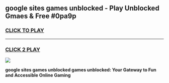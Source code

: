 
## google sites games unblocked - Play Unblocked Gmaes & Free #0pa9p
<h3>
<a href="https://news.freeplayer.one?title=google_sites_games_unblocked&ref=26F">CLICK TO PLAY</a></h3>
<hr>

<h3>
<a href="https://news.freeplayer.one?title=google_sites_games_unblocked&ref=26F">CLICK 2 PLAY</a>
  
</h3>

<a href="https://news.freeplayer.one?title=google_sites_games_unblocked&ref=26F/"><img src="https://clearcache.store/games.png"></a>


**google sites games unblocked games unblocked: Your Gateway to Fun and Accessible Online Gaming**
